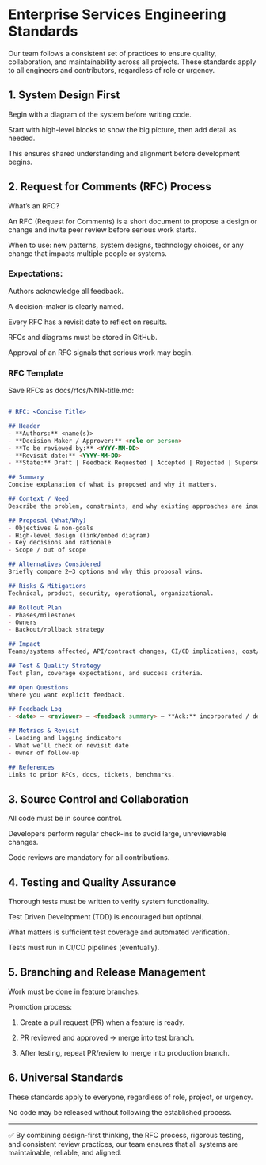 # Enterprise Services Engineering Standards

Our team follows a consistent set of practices to ensure quality, collaboration, and maintainability across all projects. These standards apply to all engineers and contributors, regardless of role or urgency.


## 1. System Design First

Begin with a diagram of the system before writing code.

Start with high-level blocks to show the big picture, then add detail as needed.

This ensures shared understanding and alignment before development begins.


## 2. Request for Comments (RFC) Process

What’s an RFC?

An RFC (Request for Comments) is a short document to propose a design or change and invite peer review before serious work starts.

When to use: new patterns, system designs, technology choices, or any change that impacts multiple people or systems.

### Expectations:

Authors acknowledge all feedback.

A decision-maker is clearly named.

Every RFC has a revisit date to reflect on results.


RFCs and diagrams must be stored in GitHub.

Approval of an RFC signals that serious work may begin.


### RFC Template

Save RFCs as docs/rfcs/NNN-title.md:

```markdown

# RFC: <Concise Title>

## Header
- **Authors:** <name(s)>
- **Decision Maker / Approver:** <role or person>
- **To be reviewed by:** <YYYY-MM-DD>
- **Revisit date:** <YYYY-MM-DD>
- **State:** Draft | Feedback Requested | Accepted | Rejected | Superseded

## Summary
Concise explanation of what is proposed and why it matters.

## Context / Need
Describe the problem, constraints, and why existing approaches are insufficient.

## Proposal (What/Why)
- Objectives & non-goals
- High-level design (link/embed diagram)
- Key decisions and rationale
- Scope / out of scope

## Alternatives Considered
Briefly compare 2–3 options and why this proposal wins.

## Risks & Mitigations
Technical, product, security, operational, organizational.

## Rollout Plan
- Phases/milestones
- Owners
- Backout/rollback strategy

## Impact
Teams/systems affected, API/contract changes, CI/CD implications, cost/performance.

## Test & Quality Strategy
Test plan, coverage expectations, and success criteria.

## Open Questions
Where you want explicit feedback.

## Feedback Log
- <date> — <reviewer> — <feedback summary> — **Ack:** incorporated / declined (reason)

## Metrics & Revisit
- Leading and lagging indicators
- What we’ll check on revisit date
- Owner of follow-up

## References
Links to prior RFCs, docs, tickets, benchmarks.

```

## 3. Source Control and Collaboration

All code must be in source control.

Developers perform regular check-ins to avoid large, unreviewable changes.

Code reviews are mandatory for all contributions.



## 4. Testing and Quality Assurance

Thorough tests must be written to verify system functionality.

Test Driven Development (TDD) is encouraged but optional.

What matters is sufficient test coverage and automated verification.

Tests must run in CI/CD pipelines (eventually).


## 5. Branching and Release Management

Work must be done in feature branches.

Promotion process:

1. Create a pull request (PR) when a feature is ready.


2. PR reviewed and approved → merge into test branch.


3. After testing, repeat PR/review to merge into production branch.



## 6. Universal Standards

These standards apply to everyone, regardless of role, project, or urgency.

No code may be released without following the established process.

---

✅ By combining design-first thinking, the RFC process, rigorous testing, and consistent review practices, our team ensures that all systems are maintainable, reliable, and aligned.


